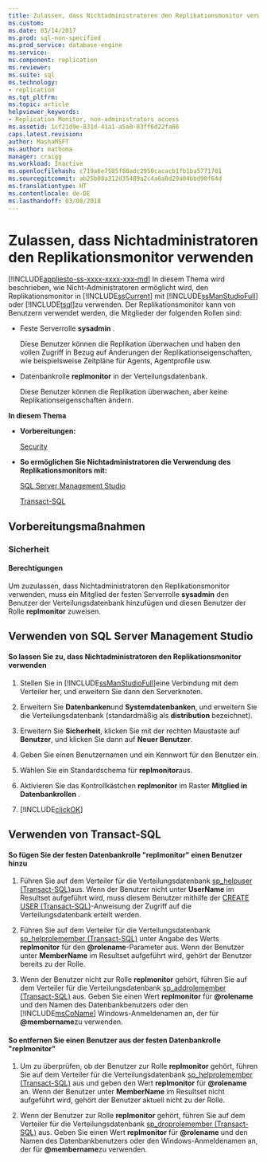 ```yaml
---
title: Zulassen, dass Nichtadministratoren den Replikationsmonitor verwenden | Microsoft-Dokumentation
ms.custom: 
ms.date: 03/14/2017
ms.prod: sql-non-specified
ms.prod_service: database-engine
ms.service: 
ms.component: replication
ms.reviewer: 
ms.suite: sql
ms.technology:
- replication
ms.tgt_pltfrm: 
ms.topic: article
helpviewer_keywords:
- Replication Monitor, non-administrators access
ms.assetid: 1cf21d9e-831d-41a1-a5a0-83ff6d22fa86
caps.latest.revision: 
author: MashaMSFT
ms.author: mathoma
manager: craigg
ms.workload: Inactive
ms.openlocfilehash: c719a6e7585f80adc2950cacacb1fb1ba5771701
ms.sourcegitcommit: ab25b08a312d35489a2c4a6a0d29a04bbd90f64d
ms.translationtype: HT
ms.contentlocale: de-DE
ms.lasthandoff: 03/08/2018
---
```

# <a name="allow-non-administrators-to-use-replication-monitor"></a>Zulassen, dass Nichtadministratoren den Replikationsmonitor verwenden
[!INCLUDE[appliesto-ss-xxxx-xxxx-xxx-md](../../../includes/appliesto-ss-xxxx-xxxx-xxx-md.md)]
  In diesem Thema wird beschrieben, wie Nicht-Administratoren ermöglicht wird, den Replikationsmonitor in [!INCLUDE[ssCurrent](../../../includes/sscurrent-md.md)] mit [!INCLUDE[ssManStudioFull](../../../includes/ssmanstudiofull-md.md)] oder [!INCLUDE[tsql](../../../includes/tsql-md.md)]zu verwenden. Der Replikationsmonitor kann von Benutzern verwendet werden, die Mitglieder der folgenden Rollen sind:  
  
-   Feste Serverrolle **sysadmin** .  
  
     Diese Benutzer können die Replikation überwachen und haben den vollen Zugriff in Bezug auf Änderungen der Replikationseigenschaften, wie beispielsweise Zeitpläne für Agents, Agentprofile usw.  
  
-   Datenbankrolle **replmonitor** in der Verteilungsdatenbank.  
  
     Diese Benutzer können die Replikation überwachen, aber keine Replikationseigenschaften ändern.  
  
 **In diesem Thema**  
  
-   **Vorbereitungen:**  
  
     [Security](#Security)  
  
-   **So ermöglichen Sie Nichtadministratoren die Verwendung des Replikationsmonitors mit:**  
  
     [SQL Server Management Studio](#SSMSProcedure)  
  
     [Transact-SQL](#TsqlProcedure)  
  
##  <a name="BeforeYouBegin"></a> Vorbereitungsmaßnahmen  
  
###  <a name="Security"></a> Sicherheit  
  
####  <a name="Permissions"></a> Berechtigungen  
 Um zuzulassen, dass Nichtadministratoren den Replikationsmonitor verwenden, muss ein Mitglied der festen Serverrolle **sysadmin** den Benutzer der Verteilungsdatenbank hinzufügen und diesen Benutzer der Rolle **replmonitor** zuweisen.  
  
##  <a name="SSMSProcedure"></a> Verwenden von SQL Server Management Studio  
  
#### <a name="to-allow-non-administrators-to-use-replication-monitor"></a>So lassen Sie zu, dass Nichtadministratoren den Replikationsmonitor verwenden  
  
1.  Stellen Sie in [!INCLUDE[ssManStudioFull](../../../includes/ssmanstudiofull-md.md)]eine Verbindung mit dem Verteiler her, und erweitern Sie dann den Serverknoten.  
  
2.  Erweitern Sie **Datenbanken**und **Systemdatenbanken**, und erweitern Sie die Verteilungsdatenbank (standardmäßig als **distribution** bezeichnet).  
  
3.  Erweitern Sie **Sicherheit**, klicken Sie mit der rechten Maustaste auf **Benutzer**, und klicken Sie dann auf **Neuer Benutzer**.  
  
4.  Geben Sie einen Benutzernamen und ein Kennwort für den Benutzer ein.  
  
5.  Wählen Sie ein Standardschema für **replmonitor**aus.  
  
6.  Aktivieren Sie das Kontrollkästchen **replmonitor** im Raster **Mitglied in Datenbankrollen** .  
  
7.  [!INCLUDE[clickOK](../../../includes/clickok-md.md)]  
  
##  <a name="TsqlProcedure"></a> Verwenden von Transact-SQL  
  
#### <a name="to-add-a-user-to-the-replmonitor-fixed-database-role"></a>So fügen Sie der festen Datenbankrolle "replmonitor" einen Benutzer hinzu  
  
1.  Führen Sie auf dem Verteiler für die Verteilungsdatenbank [sp_helpuser &#40;Transact-SQL&#41;](../../../relational-databases/system-stored-procedures/sp-helpuser-transact-sql.md)aus. Wenn der Benutzer nicht unter **UserName** im Resultset aufgeführt wird, muss diesem Benutzer mithilfe der [CREATE USER &#40;Transact-SQL&#41;](../../../t-sql/statements/create-user-transact-sql.md)-Anweisung der Zugriff auf die Verteilungsdatenbank erteilt werden.  
  
2.  Führen Sie auf dem Verteiler für die Verteilungsdatenbank [sp_helprolemember &#40;Transact-SQL&#41;](../../../relational-databases/system-stored-procedures/sp-helprolemember-transact-sql.md) unter Angabe des Werts **replmonitor** für den **@rolename**-Parameter aus. Wenn der Benutzer unter **MemberName** im Resultset aufgeführt wird, gehört der Benutzer bereits zu der Rolle.  
  
3.  Wenn der Benutzer nicht zur Rolle **replmonitor** gehört, führen Sie auf dem Verteiler für die Verteilungsdatenbank [sp_addrolemember &#40;Transact-SQL&#41;](../../../relational-databases/system-stored-procedures/sp-addrolemember-transact-sql.md) aus. Geben Sie einen Wert **replmonitor** für **@rolename** und den Namen des Datenbankbenutzers oder den [!INCLUDE[msCoName](../../../includes/msconame-md.md)] Windows-Anmeldenamen an, der für **@membername**zu verwenden.  
  
#### <a name="to-remove-a-user-from-the-replmonitor-fixed-database-role"></a>So entfernen Sie einen Benutzer aus der festen Datenbankrolle "replmonitor"  
  
1.  Um zu überprüfen, ob der Benutzer zur Rolle **replmonitor** gehört, führen Sie auf dem Verteiler für die Verteilungsdatenbank [sp_helprolemember &#40;Transact-SQL&#41;](../../../relational-databases/system-stored-procedures/sp-helprolemember-transact-sql.md) aus und geben den Wert **replmonitor** für **@rolename** an. Wenn der Benutzer unter **MemberName** im Resultset nicht aufgeführt wird, gehört der Benutzer aktuell nicht zu der Rolle.  
  
2.  Wenn der Benutzer zur Rolle **replmonitor** gehört, führen Sie auf dem Verteiler für die Verteilungsdatenbank [sp_droprolemember &#40;Transact-SQL&#41;](../../../relational-databases/system-stored-procedures/sp-droprolemember-transact-sql.md) aus. Geben Sie einen Wert **replmonitor** für **@rolename** und den Namen des Datenbankbenutzers oder den Windows-Anmeldenamen an, der für **@membername**zu verwenden.  
  
  

